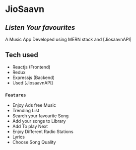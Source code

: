 # JioSaavn
## _Listen Your favourites_
A Music App Developed using MERN stack and [JiosaavnAPI]



## Tech used
- Reactjs (Frontend)  
- Redux
- Expressjs (Backend)
- Used [JiosaavnAPI]

### `Features`
- Enjoy Ads free Music
- Trending List
- Search your favourite Song
- Add your songs to Library
- Add To play Next
- Enjoy Different Radio Stations
- Lyrics
- Choose Song Quality














 
